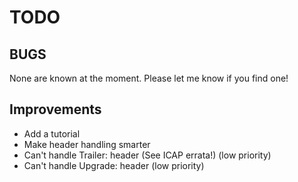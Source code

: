 TODO
====

BUGS
----

None are known at the moment. Please let me know if you find one!

Improvements
------------

* Add a tutorial
* Make header handling smarter
* Can't handle Trailer: header (See ICAP errata!) (low priority)
* Can't handle Upgrade: header (low priority)
